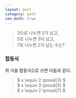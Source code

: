 ```yaml
---
layout: post
category: math
use_math: true
---
```


> 3으로 나누면 2가 남고,  
> 5로 나누면 3이 남고,  
> 7로 나누면 2가 남는 수는?

### 합동식
위 식을 합동식으로 쓰면 다음과 같다.  
> $ x \equiv 2 \pmod{3} $  
> $ x \equiv 3 \pmod{5} $  
> $ x \equiv 2 \pmod{7} $  

